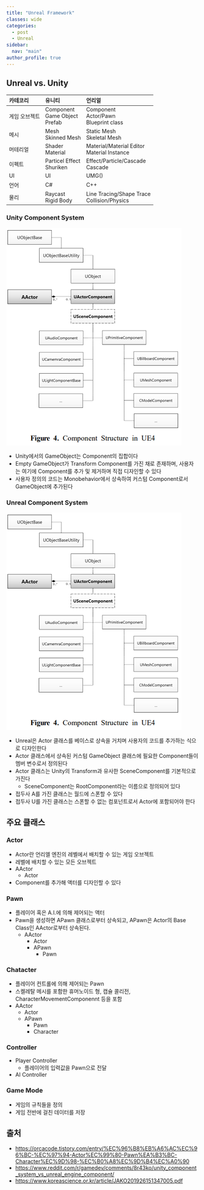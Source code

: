 ```yaml
---
title: "Unreal Framework"
classes: wide
categories: 
  - post
  - Unreal
sidebar:
  nav: "main"
author_profile: true
---
```

  
## Unreal vs. Unity

|카테코리|유니티|언리얼|
|:--|:--|:--|
|게임 오브젝트|Component<br>Game Object<br>Prefab|Component<br>Actor/Pawn<br>Blueprint class|
|메시|Mesh<br>Skinned Mesh|Static Mesh<br>Skeletal Mesh|
|머테리얼|Shader<br>Material|Material/Material Editor<br>Material Instance|
|이펙트|Particel Effect<br>Shuriken|Effect/Particle/Cascade<br>Cascade|
|UI|UI|UMG()|
|언어|C#|C++|
|물리|Raycast<br>Rigid Body|Line Tracing/Shape Trace<br>Collision/Physics|

### Unity Component System
![post_thumbnail](/assets/images/{8F8A3F52-0B85-4DFE-BEA8-4E51E94D0D8B}.png)
* Unity에서의 GameObject는 Component의 집합이다
* Empty GameObject가 Transform Component를 가진 채로 존재하며, 사용자는 여기에 Component를 추가 및 제거하며 직접 디자인할 수 있다
* 사용자 정의의 코드는 Monobehavior에서 상속하여 커스텀 Component로서 GameObject에 추가된다

### Unreal Component System
![post_thumbnail](/assets/images/{8F8A3F52-0B85-4DFE-BEA8-4E51E94D0D8B}.png)
* Unreal은 Actor 클래스를 베이스로 상속을 거치며 사용자의 코드를 추가하는 식으로 디자인한다
* Actor 클래스에서 상속된 커스텀 GameObject 클래스에 필요한 Component들이 멤버 변수로서 정의된다
* Actor 클래스는 Unity의 Transform과 유사한 SceneComponent를 기본적으로 가진다
  * SceneComponent는 RootComponent라는 이름으로 정의되어 있다
* 접두사 A를 가진 클래스는 월드에 스폰할 수 있다
* 접두사 U를 가진 클래스는 스폰할 수 없는 컴포넌트로서 Actor에 포함되어야 한다

## 주요 클래스

### Actor
* Actor란 언리엘 엔진의 레벨에서 배치할 수 있는 게임 오브젝트
* 레벨에 배치할 수 있는 모든 오브젝트
* AActor
  * Actor
* Component를 추가해 액터를 디자인할 수 있다

### Pawn
* 플레이어 혹은 A.I.에 의해 제어되는 액터
* Pawn을 생성하면 APawn 클래스로부터 상속되고, APawn은 Actor의 Base Class인 AActor로부터 상속된다.
  * AActor
    * Actor
    * APawn
      * Pawn

### Chatacter
* 플레이어 컨트롤에 의해 제어되는 Pawn
* 스켈레탈 메시를 포함한 휴머노이드 형, 캡슐 콜리전, CharacterMovementComponennt 등을 포함
* AActor
    * Actor
    * APawn
      * Pawn
      * Character

### Controller
* Player Controller
  * 플레이어의 입력값을 Pawn으로 전달
* AI Controller

### Game Mode
* 게임의 규칙들을 정의
* 게임 전반에 걸친 데이터를 저장

## 출처
* <https://orcacode.tistory.com/entry/%EC%96%B8%EB%A6%AC%EC%96%BC-%EC%97%94-Actor%EC%99%80-Pawn%EA%B3%BC-Character%EC%9D%98-%EC%B0%A8%EC%9D%B4%EC%A0%90>
* <https://www.reddit.com/r/gamedev/comments/8r43ko/unity_component_system_vs_unreal_engine_component/>
* <https://www.koreascience.or.kr/article/JAKO201926151347005.pdf>
